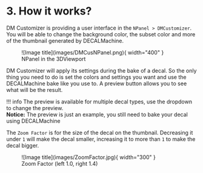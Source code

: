 # 3. How it works?
DM Customizer is providing a user interface in the `NPanel > DMCustomizer`. You will be able to change the background color, 
the subset color and more of the thumbnail generated by DECALMachine.

<figure markdown>
  ![Image title](images/DMCusNPanel.png){ width="400" } 
  <figcaption>NPanel in the 3DViewport</figcaption>
</figure>

DM Customizer will apply its settings during the bake of a decal. So the only thing you need to do is set the colors
and settings you want and use the DECALMachine bake like you use to. A preview button allows you to see what will be the 
result.

!!! info
    The preview is available for multiple decal types, use the dropdown to change the preview.
    <br>**Notice:** The preview is just an example, you still need to bake your decal using DECALMachine

The `Zoom Factor` is for the size of the decal on the thumbnail. Decreasing it under `1` will make the decal smaller, 
increasing it to more than `1` to make the decal bigger.

<figure markdown>
  ![Image title](images/ZoomFactor.jpg){ width="300" } 
  <figcaption>Zoom Factor (left 1.0, right 1.4)</figcaption>
</figure>